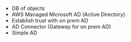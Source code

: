 - DB of objects
- AWS Managed Microsoft AD (Active Directory)
- Establish trust with on prem AD
- AD Connector (Gateway for on prem AD)
- Simple AD
